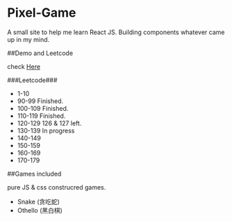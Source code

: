 # Pixel-Game

A small site to help me learn React JS. 
Building components whatever came up in my mind.

##Demo and Leetcode

check [Here](http://sherryxueyingli.github.io/pixel-game)

###Leetcode###

+ 1-10 
+ 90-99   Finished.
+ 100-109 Finished.
+ 110-119 Finished.
+ 120-129 126 & 127 left.
+ 130-139 In progress
+ 140-149
+ 150-159
+ 160-169
+ 170-179


##Games included

pure JS & css construcred games. 

* Snake (贪吃蛇)
* Othello (黑白棋)